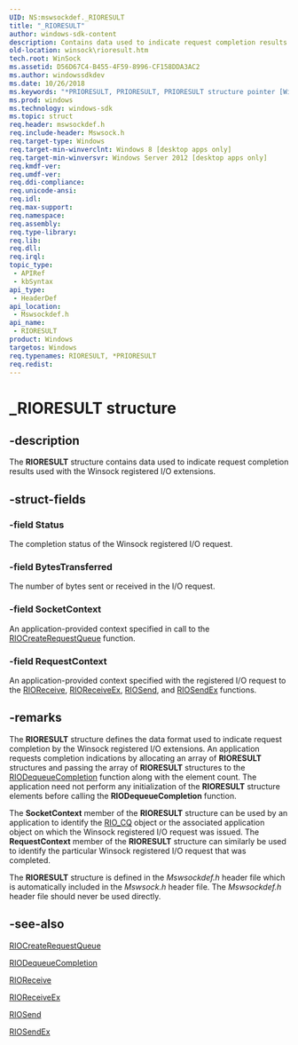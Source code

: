 ```yaml
---
UID: NS:mswsockdef._RIORESULT
title: "_RIORESULT"
author: windows-sdk-content
description: Contains data used to indicate request completion results used with the Winsock registered I/O extensions.
old-location: winsock\rioresult.htm
tech.root: WinSock
ms.assetid: D56D67C4-B455-4F59-8996-CF158DDA3AC2
ms.author: windowssdkdev
ms.date: 10/26/2018
ms.keywords: "*PRIORESULT, PRIORESULT, PRIORESULT structure pointer [Winsock], RIORESULT, RIORESULT structure [Winsock], _RIORESULT, mswsockdef/PRIORESULT, mswsockdef/RIORESULT, winsock.rioresult"
ms.prod: windows
ms.technology: windows-sdk
ms.topic: struct
req.header: mswsockdef.h
req.include-header: Mswsock.h
req.target-type: Windows
req.target-min-winverclnt: Windows 8 [desktop apps only]
req.target-min-winversvr: Windows Server 2012 [desktop apps only]
req.kmdf-ver: 
req.umdf-ver: 
req.ddi-compliance: 
req.unicode-ansi: 
req.idl: 
req.max-support: 
req.namespace: 
req.assembly: 
req.type-library: 
req.lib: 
req.dll: 
req.irql: 
topic_type:
 - APIRef
 - kbSyntax
api_type:
 - HeaderDef
api_location:
 - Mswsockdef.h
api_name:
 - RIORESULT
product: Windows
targetos: Windows
req.typenames: RIORESULT, *PRIORESULT
req.redist: 
---
```


# _RIORESULT structure


## -description


The <b>RIORESULT</b> structure contains data used to indicate request completion  results used with the Winsock registered I/O extensions.


## -struct-fields




### -field Status

The completion status of the Winsock registered I/O request.


### -field BytesTransferred

The number of bytes sent or received in the I/O request.


### -field SocketContext

An application-provided context specified in call to the <a href="https://msdn.microsoft.com/CB69E0B6-519D-4268-A09B-196BBB6EB460">RIOCreateRequestQueue</a> function.


### -field RequestContext

An application-provided context specified with the registered I/O request to the <a href="https://msdn.microsoft.com/26726277-4907-47A1-BACF-868389B46EA8">RIOReceive</a>, <a href="https://msdn.microsoft.com/74C006D0-EE13-4518-8ACC-C0CFD44D09A3">RIOReceiveEx</a>, <a href="https://msdn.microsoft.com/A1CE9224-1E8C-46F8-AD7B-DBCBEBC670F7">RIOSend</a>, and  <a href="https://msdn.microsoft.com/BD246278-C2BF-48E6-97AD-65057EDA1F59">RIOSendEx</a> functions.


## -remarks



The <b>RIORESULT</b> structure defines the data format used to indicate request completion by the Winsock registered I/O extensions.  An application requests completion indications by allocating an array of <b>RIORESULT</b> structures  and passing the array of <b>RIORESULT</b> structures to the <a href="https://msdn.microsoft.com/658729C0-2963-45F0-B616-01372A7144D1">RIODequeueCompletion</a> function along with the element count.  The application need not perform any initialization of the <b>RIORESULT</b> structure elements before calling the <b>RIODequeueCompletion</b> function.

The <b>SocketContext</b> member of the <b>RIORESULT</b> structure can be used by an application to identify the <a href="https://msdn.microsoft.com/9196F8AF-3C48-445D-B2D5-E22A99759D92">RIO_CQ</a> object or the associated application object on which the Winsock registered I/O request was issued.  The <b>RequestContext</b> member of the <b>RIORESULT</b> structure can similarly be used to identify the particular Winsock registered I/O request that was completed.

The <b>RIORESULT</b> structure is defined in the <i>Mswsockdef.h</i> header file which is automatically included in the <i>Mswsock.h</i> header file. The <i>Mswsockdef.h</i> header file should never be used directly.





## -see-also




<a href="https://msdn.microsoft.com/CB69E0B6-519D-4268-A09B-196BBB6EB460">RIOCreateRequestQueue</a>



<a href="https://msdn.microsoft.com/658729C0-2963-45F0-B616-01372A7144D1">RIODequeueCompletion</a>



<a href="https://msdn.microsoft.com/26726277-4907-47A1-BACF-868389B46EA8">RIOReceive</a>



<a href="https://msdn.microsoft.com/74C006D0-EE13-4518-8ACC-C0CFD44D09A3">RIOReceiveEx</a>



<a href="https://msdn.microsoft.com/A1CE9224-1E8C-46F8-AD7B-DBCBEBC670F7">RIOSend</a>



<a href="https://msdn.microsoft.com/BD246278-C2BF-48E6-97AD-65057EDA1F59">RIOSendEx</a>
 

 

